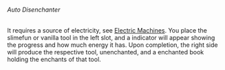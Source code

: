 ###### Auto Disenchanter
It requires a source of electricity, see [Electric Machines](https://github.com/Slimefun/Slimefun4/wiki/Electric-Machines).
You place the slimefun or vanilla tool in the left slot, and a indicator will appear showing the progress and how much energy it has. Upon completion, the right side will produce the respective tool, unenchanted, and a enchanted book holding the enchants of that tool.
